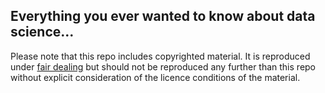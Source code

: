 ## Everything you ever wanted to know about data science...

Please note that this repo includes copyrighted material. It is reproduced under [fair dealing](https://www.gov.uk/guidance/exceptions-to-copyright#fair-dealing) but should not be reproduced any further than this repo without explicit consideration of the licence conditions of the material.